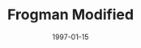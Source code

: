 ---
mission_id: frogmod
slug: "frogman-modified"
editorsChoice:
title: "Frogman Modified"
authors: 
    - "Ales Ptacek"
date: 1997-01-15
filename: "frogmod.zip"
description: "You are Ken Katarn, younger brother of the famous Kyle Katarn. You've just defected to the Rebels in the hopes of following in your brothers footsteps. You are assigned to the submarine R.A.S. Default as a frogman, and have just received notice that an Imperial shuttle has landed on the far side of the peninsula your ship is patrolling. Your job is to rescue the hostages the Imperials are holding."
cover:
levelReplaced:	SECBASE
difficulty: yes
bm:	yes
fme: yes
wax: yes
three_do: yes
voc: yes
gmd: no
vue: no
lfd: no
base: "Based on Frogman by Mike Lando" 
editors: "DFUSE 1.00"

---